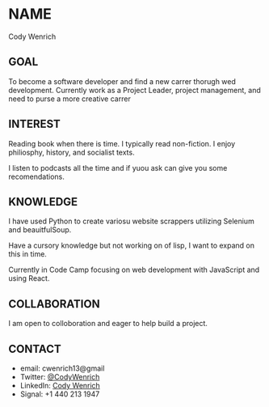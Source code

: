 # NAME
Cody Wenrich

## GOAL
To become a software developer and find a new carrer thorugh wed development.
Currently work as a Project Leader, project management, and need to purse a more creative carrer

## INTEREST
Reading book when there is time. I typically read non-fiction. I enjoy philiosphy, history, and socialist texts.

I listen to podcasts all the time and if yuou ask can give you some recomendations.

## KNOWLEDGE
I have used Python to create variosu website scrappers utilizing Selenium and beauitfulSoup.

Have a cursory knowledge but not working on of lisp, I want to expand on this in time.

Currently in Code Camp focusing on web development with JavaScript and using React.

## COLLABORATION
I am open to colloboration and eager to help build a project.

## CONTACT
- email: cwenrich13@gmail
- Twitter: [@CodyWenrich](https://twitter.com/CodyWenrich)
- LinkedIn: [Cody Wenrich](https://www.linkedin.com/in/cody-wenrich-864733254/)
- Signal: +1 440 213 1947
